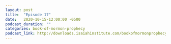 ```yaml
---
layout: post
title:  "Episode 17"
date:   2020-10-15-12:00:00 -0500
podcast_duration: ""
categories: book-of-mormon-prophecy
podcast_link: http://downloads.isaiahinstitute.com/bookofmormonprophecypodcast/Episode_17_v1.mp3
---
```

